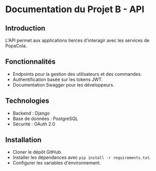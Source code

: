 # Documentation du Projet B - API

## Introduction
L'API permet aux applications tierces d'interagir avec les services de PopaCola.

## Fonctionnalités
- Endpoints pour la gestion des utilisateurs et des commandes.
- Authentification basée sur les tokens JWT.
- Documentation Swagger pour les développeurs.

## Technologies
- Backend : Django
- Base de données : PostgreSQL
- Sécurité : OAuth 2.0

## Installation
- Cloner le dépôt GitHub.
- Installer les dépendances avec `pip install -r requirements.txt`.
- Configurer les variables d'environnement.
